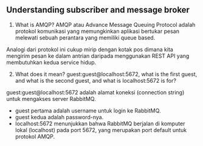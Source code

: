 ## Understanding subscriber and message broker
1. What is AMQP?
AMQP atau Advance Message Queuing Protocol adalah protokol komunikasi yang memungkinkan aplikasi bertukar pesan melewati sebuah perantara yang memiliki queue based.

Analogi dari protokol ini cukup mirip dengan kotak pos dimana kita mengirim pesan ke dalam antrian daripada menggunakan REST API yang membutuhkan kedua service hidup.

2. What does it mean? guest:guest@localhost:5672, what is the first guest, and what
is the second guest, and what is localhost:5672 is for?

guest:guest@localhost:5672 adalah alamat koneksi (connection string) untuk mengakses server RabbitMQ.

- guest pertama adalah username untuk login ke RabbitMQ.
- guest kedua adalah password-nya. 
- localhost:5672 menunjukkan bahwa RabbitMQ berjalan di komputer lokal (localhost) pada port 5672, yang merupakan port default untuk protokol AMQP.

